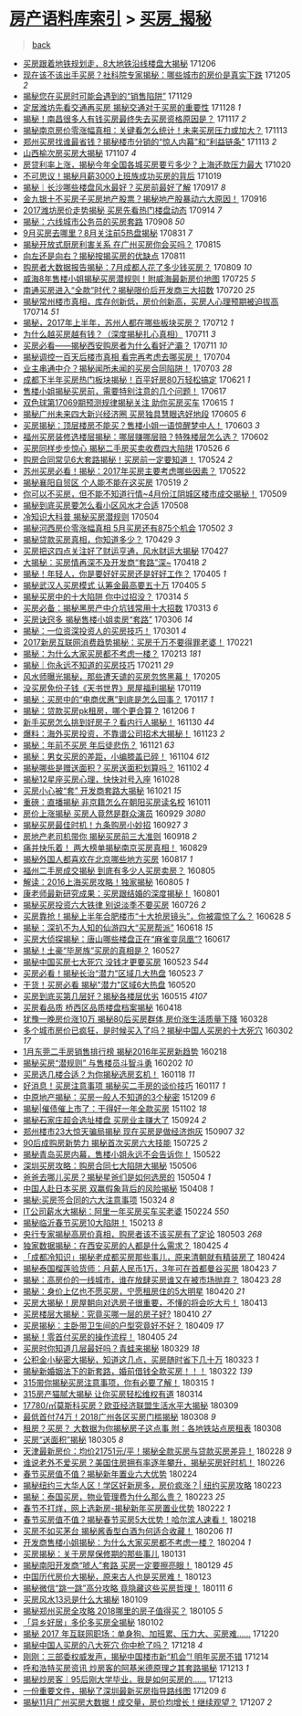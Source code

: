 [房产语料库索引](../../README.md)  > [买房_揭秘](买房_揭秘.md)
====
> [back](../README.md)

- [买房跟着地铁规划走，8大地铁沿线楼盘大揭秘](http://jkwz.applinzi.com/ittc/7043907324446508049.html#%E4%B9%B0%E6%88%BF%E8%B7%9F%E7%9D%80%E5%9C%B0%E9%93%81%E8%A7%84%E5%88%92%E8%B5%B0%EF%BC%8C8%E5%A4%A7%E5%9C%B0%E9%93%81%E6%B2%BF%E7%BA%BF%E6%A5%BC%E7%9B%98%E5%A4%A7%E6%8F%AD%E7%A7%98) 171206  
- [现在该不该出手买房？社科院专家揭秘：哪些城市的房价是真实下跌](http://jkwz.applinzi.com/ittc/7043718603969397776.html#%E7%8E%B0%E5%9C%A8%E8%AF%A5%E4%B8%8D%E8%AF%A5%E5%87%BA%E6%89%8B%E4%B9%B0%E6%88%BF%EF%BC%9F%E7%A4%BE%E7%A7%91%E9%99%A2%E4%B8%93%E5%AE%B6%E6%8F%AD%E7%A7%98%EF%BC%9A%E5%93%AA%E4%BA%9B%E5%9F%8E%E5%B8%82%E7%9A%84%E6%88%BF%E4%BB%B7%E6%98%AF%E7%9C%9F%E5%AE%9E%E4%B8%8B%E8%B7%8C) 171205 *2* 
- [揭秘您在买房时可能会遇到的“销售陷阱”](http://jkwz.applinzi.com/ittc/7041373949328360464.html#%E6%8F%AD%E7%A7%98%E6%82%A8%E5%9C%A8%E4%B9%B0%E6%88%BF%E6%97%B6%E5%8F%AF%E8%83%BD%E4%BC%9A%E9%81%87%E5%88%B0%E7%9A%84%E2%80%9C%E9%94%80%E5%94%AE%E9%99%B7%E9%98%B1%E2%80%9D) 171129  
- [定居潍坊先看交通再买房 揭秘交通对于买房的重要性](http://jkwz.applinzi.com/ittc/7040892304800351249.html#%E5%AE%9A%E5%B1%85%E6%BD%8D%E5%9D%8A%E5%85%88%E7%9C%8B%E4%BA%A4%E9%80%9A%E5%86%8D%E4%B9%B0%E6%88%BF+%E6%8F%AD%E7%A7%98%E4%BA%A4%E9%80%9A%E5%AF%B9%E4%BA%8E%E4%B9%B0%E6%88%BF%E7%9A%84%E9%87%8D%E8%A6%81%E6%80%A7) 171128 *1* 
- [揭秘！南昌很多人有钱买房最终失去买房资格原因是？](http://jkwz.applinzi.com/ittc/7036818569826927632.html#%E6%8F%AD%E7%A7%98%EF%BC%81%E5%8D%97%E6%98%8C%E5%BE%88%E5%A4%9A%E4%BA%BA%E6%9C%89%E9%92%B1%E4%B9%B0%E6%88%BF%E6%9C%80%E7%BB%88%E5%A4%B1%E5%8E%BB%E4%B9%B0%E6%88%BF%E8%B5%84%E6%A0%BC%E5%8E%9F%E5%9B%A0%E6%98%AF%EF%BC%9F) 171117 *2* 
- [揭秘南京房价零涨幅真相：关键看怎么统计！未来买房压力或加大？](http://jkwz.applinzi.com/ittc/7035464644892820497.html#%E6%8F%AD%E7%A7%98%E5%8D%97%E4%BA%AC%E6%88%BF%E4%BB%B7%E9%9B%B6%E6%B6%A8%E5%B9%85%E7%9C%9F%E7%9B%B8%EF%BC%9A%E5%85%B3%E9%94%AE%E7%9C%8B%E6%80%8E%E4%B9%88%E7%BB%9F%E8%AE%A1%EF%BC%81%E6%9C%AA%E6%9D%A5%E4%B9%B0%E6%88%BF%E5%8E%8B%E5%8A%9B%E6%88%96%E5%8A%A0%E5%A4%A7%EF%BC%9F) 171113  
- [郑州买房找谁最省钱？揭秘楼市分销的“惊人内幕”和“利益链条”](http://jkwz.applinzi.com/ittc/7035379423900075024.html#%E9%83%91%E5%B7%9E%E4%B9%B0%E6%88%BF%E6%89%BE%E8%B0%81%E6%9C%80%E7%9C%81%E9%92%B1%EF%BC%9F%E6%8F%AD%E7%A7%98%E6%A5%BC%E5%B8%82%E5%88%86%E9%94%80%E7%9A%84%E2%80%9C%E6%83%8A%E4%BA%BA%E5%86%85%E5%B9%95%E2%80%9D%E5%92%8C%E2%80%9C%E5%88%A9%E7%9B%8A%E9%93%BE%E6%9D%A1%E2%80%9D) 171113 *2* 
- [山西榆次房买房大揭秘](http://jkwz.applinzi.com/ittc/7033257828997923857.html#%E5%B1%B1%E8%A5%BF%E6%A6%86%E6%AC%A1%E6%88%BF%E4%B9%B0%E6%88%BF%E5%A4%A7%E6%8F%AD%E7%A7%98) 171107 *4* 
- [房贷利率上涨，揭秘今年全国各城买房要亏多少？上海还款压力最大](http://jkwz.applinzi.com/ittc/7026486465058571280.html#%E6%88%BF%E8%B4%B7%E5%88%A9%E7%8E%87%E4%B8%8A%E6%B6%A8%EF%BC%8C%E6%8F%AD%E7%A7%98%E4%BB%8A%E5%B9%B4%E5%85%A8%E5%9B%BD%E5%90%84%E5%9F%8E%E4%B9%B0%E6%88%BF%E8%A6%81%E4%BA%8F%E5%A4%9A%E5%B0%91%EF%BC%9F%E4%B8%8A%E6%B5%B7%E8%BF%98%E6%AC%BE%E5%8E%8B%E5%8A%9B%E6%9C%80%E5%A4%A7) 171020  
- [不可思议！揭秘月薪3000上班族成功买房的背后](http://jkwz.applinzi.com/ittc/7025834464104678416.html#%E4%B8%8D%E5%8F%AF%E6%80%9D%E8%AE%AE%EF%BC%81%E6%8F%AD%E7%A7%98%E6%9C%88%E8%96%AA3000%E4%B8%8A%E7%8F%AD%E6%97%8F%E6%88%90%E5%8A%9F%E4%B9%B0%E6%88%BF%E7%9A%84%E8%83%8C%E5%90%8E) 171019  
- [揭秘｜长沙哪些楼盘风水最好？买房前最好了解](http://jkwz.applinzi.com/ittc/7014243792927065104.html#%E6%8F%AD%E7%A7%98%EF%BD%9C%E9%95%BF%E6%B2%99%E5%93%AA%E4%BA%9B%E6%A5%BC%E7%9B%98%E9%A3%8E%E6%B0%B4%E6%9C%80%E5%A5%BD%EF%BC%9F%E4%B9%B0%E6%88%BF%E5%89%8D%E6%9C%80%E5%A5%BD%E4%BA%86%E8%A7%A3) 170917 *8* 
- [金九银十不买房子买房地产股票？揭秘地产股暴动六大原因！](http://jkwz.applinzi.com/ittc/7014025023625626641.html#%E9%87%91%E4%B9%9D%E9%93%B6%E5%8D%81%E4%B8%8D%E4%B9%B0%E6%88%BF%E5%AD%90%E4%B9%B0%E6%88%BF%E5%9C%B0%E4%BA%A7%E8%82%A1%E7%A5%A8%EF%BC%9F%E6%8F%AD%E7%A7%98%E5%9C%B0%E4%BA%A7%E8%82%A1%E6%9A%B4%E5%8A%A8%E5%85%AD%E5%A4%A7%E5%8E%9F%E5%9B%A0%EF%BC%81) 170916  
- [2017潍坊房价走势揭秘 买房先看热门楼盘动态](http://jkwz.applinzi.com/ittc/7012991068663186449.html#2017%E6%BD%8D%E5%9D%8A%E6%88%BF%E4%BB%B7%E8%B5%B0%E5%8A%BF%E6%8F%AD%E7%A7%98+%E4%B9%B0%E6%88%BF%E5%85%88%E7%9C%8B%E7%83%AD%E9%97%A8%E6%A5%BC%E7%9B%98%E5%8A%A8%E6%80%81) 170914 *7* 
- [揭秘：六线城市公务员的买房套路](http://jkwz.applinzi.com/ittc/7010990157338248208.html#%E6%8F%AD%E7%A7%98%EF%BC%9A%E5%85%AD%E7%BA%BF%E5%9F%8E%E5%B8%82%E5%85%AC%E5%8A%A1%E5%91%98%E7%9A%84%E4%B9%B0%E6%88%BF%E5%A5%97%E8%B7%AF) 170908 *50* 
- [9月买房去哪里？8月关注前5热盘揭秘](http://jkwz.applinzi.com/ittc/7007985373358326801.html#9%E6%9C%88%E4%B9%B0%E6%88%BF%E5%8E%BB%E5%93%AA%E9%87%8C%EF%BC%9F8%E6%9C%88%E5%85%B3%E6%B3%A8%E5%89%8D5%E7%83%AD%E7%9B%98%E6%8F%AD%E7%A7%98) 170831 *7* 
- [揭秘开放式厨房利害关系 在广州买房你会买吗？](http://jkwz.applinzi.com/ittc/7001963042638922768.html#%E6%8F%AD%E7%A7%98%E5%BC%80%E6%94%BE%E5%BC%8F%E5%8E%A8%E6%88%BF%E5%88%A9%E5%AE%B3%E5%85%B3%E7%B3%BB+%E5%9C%A8%E5%B9%BF%E5%B7%9E%E4%B9%B0%E6%88%BF%E4%BD%A0%E4%BC%9A%E4%B9%B0%E5%90%97%EF%BC%9F) 170815  
- [向左还是向右？揭秘按揭买房的优缺点](http://jkwz.applinzi.com/ittc/7000577479327351825.html#%E5%90%91%E5%B7%A6%E8%BF%98%E6%98%AF%E5%90%91%E5%8F%B3%EF%BC%9F%E6%8F%AD%E7%A7%98%E6%8C%89%E6%8F%AD%E4%B9%B0%E6%88%BF%E7%9A%84%E4%BC%98%E7%BC%BA%E7%82%B9) 170811  
- [购房者大数据报告揭秘：7月成都人花了多少钱买房？](http://jkwz.applinzi.com/ittc/6999800085217821713.html#%E8%B4%AD%E6%88%BF%E8%80%85%E5%A4%A7%E6%95%B0%E6%8D%AE%E6%8A%A5%E5%91%8A%E6%8F%AD%E7%A7%98%EF%BC%9A7%E6%9C%88%E6%88%90%E9%83%BD%E4%BA%BA%E8%8A%B1%E4%BA%86%E5%A4%9A%E5%B0%91%E9%92%B1%E4%B9%B0%E6%88%BF%EF%BC%9F) 170809 *10* 
- [威海8年售楼小姐揭秘买房潜规则！附威海最新房价地图](http://jkwz.applinzi.com/ittc/6994161864098186256.html#%E5%A8%81%E6%B5%B78%E5%B9%B4%E5%94%AE%E6%A5%BC%E5%B0%8F%E5%A7%90%E6%8F%AD%E7%A7%98%E4%B9%B0%E6%88%BF%E6%BD%9C%E8%A7%84%E5%88%99%EF%BC%81%E9%99%84%E5%A8%81%E6%B5%B7%E6%9C%80%E6%96%B0%E6%88%BF%E4%BB%B7%E5%9C%B0%E5%9B%BE) 170725 *5* 
- [南通买房进入“全款”时代？揭秘限价后开发商三大招数](http://jkwz.applinzi.com/ittc/6992342452663747601.html#%E5%8D%97%E9%80%9A%E4%B9%B0%E6%88%BF%E8%BF%9B%E5%85%A5%E2%80%9C%E5%85%A8%E6%AC%BE%E2%80%9D%E6%97%B6%E4%BB%A3%EF%BC%9F%E6%8F%AD%E7%A7%98%E9%99%90%E4%BB%B7%E5%90%8E%E5%BC%80%E5%8F%91%E5%95%86%E4%B8%89%E5%A4%A7%E6%8B%9B%E6%95%B0) 170720 *25* 
- [揭秘常州楼市真相，库存创新低，房价创新高，买房人心理预期被迫拔高](http://jkwz.applinzi.com/ittc/6990084733265249296.html#%E6%8F%AD%E7%A7%98%E5%B8%B8%E5%B7%9E%E6%A5%BC%E5%B8%82%E7%9C%9F%E7%9B%B8%EF%BC%8C%E5%BA%93%E5%AD%98%E5%88%9B%E6%96%B0%E4%BD%8E%EF%BC%8C%E6%88%BF%E4%BB%B7%E5%88%9B%E6%96%B0%E9%AB%98%EF%BC%8C%E4%B9%B0%E6%88%BF%E4%BA%BA%E5%BF%83%E7%90%86%E9%A2%84%E6%9C%9F%E8%A2%AB%E8%BF%AB%E6%8B%94%E9%AB%98) 170714 *51* 
- [揭秘，2017年上半年，苏州人都在哪些板块买房？](http://jkwz.applinzi.com/ittc/6989486379107877905.html#%E6%8F%AD%E7%A7%98%EF%BC%8C2017%E5%B9%B4%E4%B8%8A%E5%8D%8A%E5%B9%B4%EF%BC%8C%E8%8B%8F%E5%B7%9E%E4%BA%BA%E9%83%BD%E5%9C%A8%E5%93%AA%E4%BA%9B%E6%9D%BF%E5%9D%97%E4%B9%B0%E6%88%BF%EF%BC%9F) 170712 *1* 
- [为什么越买房越有钱？（深度揭秘扎心真相）](http://jkwz.applinzi.com/ittc/6989091322672448529.html#%E4%B8%BA%E4%BB%80%E4%B9%88%E8%B6%8A%E4%B9%B0%E6%88%BF%E8%B6%8A%E6%9C%89%E9%92%B1%EF%BC%9F%EF%BC%88%E6%B7%B1%E5%BA%A6%E6%8F%AD%E7%A7%98%E6%89%8E%E5%BF%83%E7%9C%9F%E7%9B%B8%EF%BC%89) 170711 *3* 
- [买房必看——揭秘西安购房者为什么看好浐灞？](http://jkwz.applinzi.com/ittc/6988910609306223632.html#%E4%B9%B0%E6%88%BF%E5%BF%85%E7%9C%8B%E2%80%94%E2%80%94%E6%8F%AD%E7%A7%98%E8%A5%BF%E5%AE%89%E8%B4%AD%E6%88%BF%E8%80%85%E4%B8%BA%E4%BB%80%E4%B9%88%E7%9C%8B%E5%A5%BD%E6%B5%90%E7%81%9E%EF%BC%9F) 170711 *10* 
- [揭秘调控一百天后楼市真相 看完再考虑去哪买房！](http://jkwz.applinzi.com/ittc/6986452995112698884.html#%E6%8F%AD%E7%A7%98%E8%B0%83%E6%8E%A7%E4%B8%80%E7%99%BE%E5%A4%A9%E5%90%8E%E6%A5%BC%E5%B8%82%E7%9C%9F%E7%9B%B8+%E7%9C%8B%E5%AE%8C%E5%86%8D%E8%80%83%E8%99%91%E5%8E%BB%E5%93%AA%E4%B9%B0%E6%88%BF%EF%BC%81) 170704  
- [业主串通中介？揭秘闻所未闻的买房合同陷阱！](http://jkwz.applinzi.com/ittc/6986024373591737348.html#%E4%B8%9A%E4%B8%BB%E4%B8%B2%E9%80%9A%E4%B8%AD%E4%BB%8B%EF%BC%9F%E6%8F%AD%E7%A7%98%E9%97%BB%E6%89%80%E6%9C%AA%E9%97%BB%E7%9A%84%E4%B9%B0%E6%88%BF%E5%90%88%E5%90%8C%E9%99%B7%E9%98%B1%EF%BC%81) 170703 *28* 
- [成都下半年买房热门板块揭秘！百平好房80万轻松搞定](http://jkwz.applinzi.com/ittc/6981641630334321669.html#%E6%88%90%E9%83%BD%E4%B8%8B%E5%8D%8A%E5%B9%B4%E4%B9%B0%E6%88%BF%E7%83%AD%E9%97%A8%E6%9D%BF%E5%9D%97%E6%8F%AD%E7%A7%98%EF%BC%81%E7%99%BE%E5%B9%B3%E5%A5%BD%E6%88%BF80%E4%B8%87%E8%BD%BB%E6%9D%BE%E6%90%9E%E5%AE%9A) 170621 *1* 
- [售楼小姐揭秘买房前，需要特别注意的几个问题！](http://jkwz.applinzi.com/ittc/6980178514228544517.html#%E5%94%AE%E6%A5%BC%E5%B0%8F%E5%A7%90%E6%8F%AD%E7%A7%98%E4%B9%B0%E6%88%BF%E5%89%8D%EF%BC%8C%E9%9C%80%E8%A6%81%E7%89%B9%E5%88%AB%E6%B3%A8%E6%84%8F%E7%9A%84%E5%87%A0%E4%B8%AA%E9%97%AE%E9%A2%98%EF%BC%81) 170617  
- [双色球第17069期预测规律揭秘关注 助你买房买车](http://jkwz.applinzi.com/ittc/6979440988538799108.html#%E5%8F%8C%E8%89%B2%E7%90%83%E7%AC%AC17069%E6%9C%9F%E9%A2%84%E6%B5%8B%E8%A7%84%E5%BE%8B%E6%8F%AD%E7%A7%98%E5%85%B3%E6%B3%A8+%E5%8A%A9%E4%BD%A0%E4%B9%B0%E6%88%BF%E4%B9%B0%E8%BD%A6) 170615 *1* 
- [揭秘广州未来四大新兴经济圈 买房独具慧眼选好地段](http://jkwz.applinzi.com/ittc/6975720221904995332.html#%E6%8F%AD%E7%A7%98%E5%B9%BF%E5%B7%9E%E6%9C%AA%E6%9D%A5%E5%9B%9B%E5%A4%A7%E6%96%B0%E5%85%B4%E7%BB%8F%E6%B5%8E%E5%9C%88+%E4%B9%B0%E6%88%BF%E7%8B%AC%E5%85%B7%E6%85%A7%E7%9C%BC%E9%80%89%E5%A5%BD%E5%9C%B0%E6%AE%B5) 170605 *6* 
- [买房揭秘：顶层楼房不能买？售楼小姐一语惊醒梦中人！](http://jkwz.applinzi.com/ittc/6975002688851805189.html#%E4%B9%B0%E6%88%BF%E6%8F%AD%E7%A7%98%EF%BC%9A%E9%A1%B6%E5%B1%82%E6%A5%BC%E6%88%BF%E4%B8%8D%E8%83%BD%E4%B9%B0%EF%BC%9F%E5%94%AE%E6%A5%BC%E5%B0%8F%E5%A7%90%E4%B8%80%E8%AF%AD%E6%83%8A%E9%86%92%E6%A2%A6%E4%B8%AD%E4%BA%BA%EF%BC%81) 170603 *3* 
- [福州买房装修选楼层揭秘：哪层赚哪层赔？特殊楼层怎么选？](http://jkwz.applinzi.com/ittc/6974598165624783876.html#%E7%A6%8F%E5%B7%9E%E4%B9%B0%E6%88%BF%E8%A3%85%E4%BF%AE%E9%80%89%E6%A5%BC%E5%B1%82%E6%8F%AD%E7%A7%98%EF%BC%9A%E5%93%AA%E5%B1%82%E8%B5%9A%E5%93%AA%E5%B1%82%E8%B5%94%EF%BC%9F%E7%89%B9%E6%AE%8A%E6%A5%BC%E5%B1%82%E6%80%8E%E4%B9%88%E9%80%89%EF%BC%9F) 170602  
- [买房同样步步惊心 揭秘二手房买卖收费四大陷阱](http://jkwz.applinzi.com/ittc/6971895277861471237.html#%E4%B9%B0%E6%88%BF%E5%90%8C%E6%A0%B7%E6%AD%A5%E6%AD%A5%E6%83%8A%E5%BF%83+%E6%8F%AD%E7%A7%98%E4%BA%8C%E6%89%8B%E6%88%BF%E4%B9%B0%E5%8D%96%E6%94%B6%E8%B4%B9%E5%9B%9B%E5%A4%A7%E9%99%B7%E9%98%B1) 170526 *6* 
- [购房合同常见6大套路揭秘！买房前一定要知道！](http://jkwz.applinzi.com/ittc/6971192608956089349.html#%E8%B4%AD%E6%88%BF%E5%90%88%E5%90%8C%E5%B8%B8%E8%A7%816%E5%A4%A7%E5%A5%97%E8%B7%AF%E6%8F%AD%E7%A7%98%EF%BC%81%E4%B9%B0%E6%88%BF%E5%89%8D%E4%B8%80%E5%AE%9A%E8%A6%81%E7%9F%A5%E9%81%93%EF%BC%81) 170524 *2* 
- [苏州买房必看！揭秘：2017年买房主要考虑哪些因素？](http://jkwz.applinzi.com/ittc/6970442511389557765.html#%E8%8B%8F%E5%B7%9E%E4%B9%B0%E6%88%BF%E5%BF%85%E7%9C%8B%EF%BC%81%E6%8F%AD%E7%A7%98%EF%BC%9A2017%E5%B9%B4%E4%B9%B0%E6%88%BF%E4%B8%BB%E8%A6%81%E8%80%83%E8%99%91%E5%93%AA%E4%BA%9B%E5%9B%A0%E7%B4%A0%EF%BC%9F) 170522  
- [揭秘襄阳自贸区 个人能不能在这买房](http://jkwz.applinzi.com/ittc/6969308075302323204.html#%E6%8F%AD%E7%A7%98%E8%A5%84%E9%98%B3%E8%87%AA%E8%B4%B8%E5%8C%BA+%E4%B8%AA%E4%BA%BA%E8%83%BD%E4%B8%8D%E8%83%BD%E5%9C%A8%E8%BF%99%E4%B9%B0%E6%88%BF) 170519 *2* 
- [你可以不买房，但不能不知道行情~4月份江阴城区楼市成交揭秘！](http://jkwz.applinzi.com/ittc/6965572908792415236.html#%E4%BD%A0%E5%8F%AF%E4%BB%A5%E4%B8%8D%E4%B9%B0%E6%88%BF%EF%BC%8C%E4%BD%86%E4%B8%8D%E8%83%BD%E4%B8%8D%E7%9F%A5%E9%81%93%E8%A1%8C%E6%83%85%7E4%E6%9C%88%E4%BB%BD%E6%B1%9F%E9%98%B4%E5%9F%8E%E5%8C%BA%E6%A5%BC%E5%B8%82%E6%88%90%E4%BA%A4%E6%8F%AD%E7%A7%98%EF%BC%81) 170509  
- [揭秘到底买房要怎么看小区风水才合适](http://jkwz.applinzi.com/ittc/6965279549456647172.html#%E6%8F%AD%E7%A7%98%E5%88%B0%E5%BA%95%E4%B9%B0%E6%88%BF%E8%A6%81%E6%80%8E%E4%B9%88%E7%9C%8B%E5%B0%8F%E5%8C%BA%E9%A3%8E%E6%B0%B4%E6%89%8D%E5%90%88%E9%80%82) 170508  
- [冷知识大科普 揭秘买房潜规则](http://jkwz.applinzi.com/ittc/6963873701031314437.html#%E5%86%B7%E7%9F%A5%E8%AF%86%E5%A4%A7%E7%A7%91%E6%99%AE+%E6%8F%AD%E7%A7%98%E4%B9%B0%E6%88%BF%E6%BD%9C%E8%A7%84%E5%88%99) 170504  
- [揭秘河西房价零涨幅真相 5月买房还有875个机会](http://jkwz.applinzi.com/ittc/6963006387574539269.html#%E6%8F%AD%E7%A7%98%E6%B2%B3%E8%A5%BF%E6%88%BF%E4%BB%B7%E9%9B%B6%E6%B6%A8%E5%B9%85%E7%9C%9F%E7%9B%B8+5%E6%9C%88%E4%B9%B0%E6%88%BF%E8%BF%98%E6%9C%89875%E4%B8%AA%E6%9C%BA%E4%BC%9A) 170502 *3* 
- [揭秘贷款买房真相，你知道多少？](http://jkwz.applinzi.com/ittc/6961979024313156613.html#%E6%8F%AD%E7%A7%98%E8%B4%B7%E6%AC%BE%E4%B9%B0%E6%88%BF%E7%9C%9F%E7%9B%B8%EF%BC%8C%E4%BD%A0%E7%9F%A5%E9%81%93%E5%A4%9A%E5%B0%91%EF%BC%9F) 170429 *3* 
- [买房把这四点关注好了财运亨通，风水财运大揭秘](http://jkwz.applinzi.com/ittc/6960875435599594501.html#%E4%B9%B0%E6%88%BF%E6%8A%8A%E8%BF%99%E5%9B%9B%E7%82%B9%E5%85%B3%E6%B3%A8%E5%A5%BD%E4%BA%86%E8%B4%A2%E8%BF%90%E4%BA%A8%E9%80%9A%EF%BC%8C%E9%A3%8E%E6%B0%B4%E8%B4%A2%E8%BF%90%E5%A4%A7%E6%8F%AD%E7%A7%98) 170427  
- [大揭秘：买房情再深不及开发商“套路”深~](http://jkwz.applinzi.com/ittc/6957887978721510404.html#%E5%A4%A7%E6%8F%AD%E7%A7%98%EF%BC%9A%E4%B9%B0%E6%88%BF%E6%83%85%E5%86%8D%E6%B7%B1%E4%B8%8D%E5%8F%8A%E5%BC%80%E5%8F%91%E5%95%86%E2%80%9C%E5%A5%97%E8%B7%AF%E2%80%9D%E6%B7%B1%7E) 170418 *2* 
- [揭秘！年轻人，你是要好好买房还是好好工作？](http://jkwz.applinzi.com/ittc/6953090471835468805.html#%E6%8F%AD%E7%A7%98%EF%BC%81%E5%B9%B4%E8%BD%BB%E4%BA%BA%EF%BC%8C%E4%BD%A0%E6%98%AF%E8%A6%81%E5%A5%BD%E5%A5%BD%E4%B9%B0%E6%88%BF%E8%BF%98%E6%98%AF%E5%A5%BD%E5%A5%BD%E5%B7%A5%E4%BD%9C%EF%BC%9F) 170405 *1* 
- [揭秘武汉人买房模式 认筹金最高要五十万](http://jkwz.applinzi.com/ittc/6952969747338626052.html#%E6%8F%AD%E7%A7%98%E6%AD%A6%E6%B1%89%E4%BA%BA%E4%B9%B0%E6%88%BF%E6%A8%A1%E5%BC%8F+%E8%AE%A4%E7%AD%B9%E9%87%91%E6%9C%80%E9%AB%98%E8%A6%81%E4%BA%94%E5%8D%81%E4%B8%87) 170405 *5* 
- [揭秘买房中的十大陷阱 你中过招没？](http://jkwz.applinzi.com/ittc/6944967868277064709.html#%E6%8F%AD%E7%A7%98%E4%B9%B0%E6%88%BF%E4%B8%AD%E7%9A%84%E5%8D%81%E5%A4%A7%E9%99%B7%E9%98%B1+%E4%BD%A0%E4%B8%AD%E8%BF%87%E6%8B%9B%E6%B2%A1%EF%BC%9F) 170314 *5* 
- [买房必备：揭秘黑房产中介坑钱常用十大招数](http://jkwz.applinzi.com/ittc/6944424774615958533.html#%E4%B9%B0%E6%88%BF%E5%BF%85%E5%A4%87%EF%BC%9A%E6%8F%AD%E7%A7%98%E9%BB%91%E6%88%BF%E4%BA%A7%E4%B8%AD%E4%BB%8B%E5%9D%91%E9%92%B1%E5%B8%B8%E7%94%A8%E5%8D%81%E5%A4%A7%E6%8B%9B%E6%95%B0) 170313 *6* 
- [买房诀窍多 揭秘售楼小姐卖房“套路”](http://jkwz.applinzi.com/ittc/6941935879462585348.html#%E4%B9%B0%E6%88%BF%E8%AF%80%E7%AA%8D%E5%A4%9A+%E6%8F%AD%E7%A7%98%E5%94%AE%E6%A5%BC%E5%B0%8F%E5%A7%90%E5%8D%96%E6%88%BF%E2%80%9C%E5%A5%97%E8%B7%AF%E2%80%9D) 170306 *14* 
- [揭秘：一位资深投资人的买房技巧！](http://jkwz.applinzi.com/ittc/6939990413682410500.html#%E6%8F%AD%E7%A7%98%EF%BC%9A%E4%B8%80%E4%BD%8D%E8%B5%84%E6%B7%B1%E6%8A%95%E8%B5%84%E4%BA%BA%E7%9A%84%E4%B9%B0%E6%88%BF%E6%8A%80%E5%B7%A7%EF%BC%81) 170301 *4* 
- [2017新房互联网消费趋势揭秘：买房千万不要得罪老婆！](http://jkwz.applinzi.com/ittc/6937051852167447557.html#2017%E6%96%B0%E6%88%BF%E4%BA%92%E8%81%94%E7%BD%91%E6%B6%88%E8%B4%B9%E8%B6%8B%E5%8A%BF%E6%8F%AD%E7%A7%98%EF%BC%9A%E4%B9%B0%E6%88%BF%E5%8D%83%E4%B8%87%E4%B8%8D%E8%A6%81%E5%BE%97%E7%BD%AA%E8%80%81%E5%A9%86%EF%BC%81) 170221  
- [揭秘：为什么大家买房都不考虑一楼？](http://jkwz.applinzi.com/ittc/6934149588939441156.html#%E6%8F%AD%E7%A7%98%EF%BC%9A%E4%B8%BA%E4%BB%80%E4%B9%88%E5%A4%A7%E5%AE%B6%E4%B9%B0%E6%88%BF%E9%83%BD%E4%B8%8D%E8%80%83%E8%99%91%E4%B8%80%E6%A5%BC%EF%BC%9F) 170213 *181* 
- [揭秘｜你永远不知道的买房技巧](http://jkwz.applinzi.com/ittc/6933306885091623941.html#%E6%8F%AD%E7%A7%98%EF%BD%9C%E4%BD%A0%E6%B0%B8%E8%BF%9C%E4%B8%8D%E7%9F%A5%E9%81%93%E7%9A%84%E4%B9%B0%E6%88%BF%E6%8A%80%E5%B7%A7) 170211 *29* 
- [风水师曝光揭秘，那些遭天谴的买房忽悠黑幕！](http://jkwz.applinzi.com/ittc/6931107002628703236.html#%E9%A3%8E%E6%B0%B4%E5%B8%88%E6%9B%9D%E5%85%89%E6%8F%AD%E7%A7%98%EF%BC%8C%E9%82%A3%E4%BA%9B%E9%81%AD%E5%A4%A9%E8%B0%B4%E7%9A%84%E4%B9%B0%E6%88%BF%E5%BF%BD%E6%82%A0%E9%BB%91%E5%B9%95%EF%BC%81) 170205  
- [没买房免份子钱《天书世界》房屋福利揭秘](http://jkwz.applinzi.com/ittc/6924823523058254852.html#%E6%B2%A1%E4%B9%B0%E6%88%BF%E5%85%8D%E4%BB%BD%E5%AD%90%E9%92%B1%E3%80%8A%E5%A4%A9%E4%B9%A6%E4%B8%96%E7%95%8C%E3%80%8B%E6%88%BF%E5%B1%8B%E7%A6%8F%E5%88%A9%E6%8F%AD%E7%A7%98) 170119  
- [揭秘：买房中的“电商优惠”到底是怎么回事？](http://jkwz.applinzi.com/ittc/6924243664036692997.html#%E6%8F%AD%E7%A7%98%EF%BC%9A%E4%B9%B0%E6%88%BF%E4%B8%AD%E7%9A%84%E2%80%9C%E7%94%B5%E5%95%86%E4%BC%98%E6%83%A0%E2%80%9D%E5%88%B0%E5%BA%95%E6%98%AF%E6%80%8E%E4%B9%88%E5%9B%9E%E4%BA%8B%EF%BC%9F) 170117 *1* 
- [揭秘：贷款买房pk租房，哪个更合算？](http://jkwz.applinzi.com/ittc/6908521299889882117.html#%E6%8F%AD%E7%A7%98%EF%BC%9A%E8%B4%B7%E6%AC%BE%E4%B9%B0%E6%88%BFpk%E7%A7%9F%E6%88%BF%EF%BC%8C%E5%93%AA%E4%B8%AA%E6%9B%B4%E5%90%88%E7%AE%97%EF%BC%9F) 161206 *1* 
- [新手买房怎么挑到好房子？看内行人揭秘！](http://jkwz.applinzi.com/ittc/6906362255364326405.html#%E6%96%B0%E6%89%8B%E4%B9%B0%E6%88%BF%E6%80%8E%E4%B9%88%E6%8C%91%E5%88%B0%E5%A5%BD%E6%88%BF%E5%AD%90%EF%BC%9F%E7%9C%8B%E5%86%85%E8%A1%8C%E4%BA%BA%E6%8F%AD%E7%A7%98%EF%BC%81) 161130 *44* 
- [爆料：海外买房投资，不靠谱公司招术大揭秘！](http://jkwz.applinzi.com/ittc/6903636416449217540.html#%E7%88%86%E6%96%99%EF%BC%9A%E6%B5%B7%E5%A4%96%E4%B9%B0%E6%88%BF%E6%8A%95%E8%B5%84%EF%BC%8C%E4%B8%8D%E9%9D%A0%E8%B0%B1%E5%85%AC%E5%8F%B8%E6%8B%9B%E6%9C%AF%E5%A4%A7%E6%8F%AD%E7%A7%98%EF%BC%81) 161123 *2* 
- [揭秘：年前不买房 年后徒悲伤？](http://jkwz.applinzi.com/ittc/6902968872239367173.html#%E6%8F%AD%E7%A7%98%EF%BC%9A%E5%B9%B4%E5%89%8D%E4%B8%8D%E4%B9%B0%E6%88%BF+%E5%B9%B4%E5%90%8E%E5%BE%92%E6%82%B2%E4%BC%A4%EF%BC%9F) 161121 *63* 
- [揭秘：男女买房的差距，小编膝盖已碎！](http://jkwz.applinzi.com/ittc/6896690361786696709.html#%E6%8F%AD%E7%A7%98%EF%BC%9A%E7%94%B7%E5%A5%B3%E4%B9%B0%E6%88%BF%E7%9A%84%E5%B7%AE%E8%B7%9D%EF%BC%8C%E5%B0%8F%E7%BC%96%E8%86%9D%E7%9B%96%E5%B7%B2%E7%A2%8E%EF%BC%81) 161104 *612* 
- [揭秘哪些是赠送面积？买房送面积划算吗？](http://jkwz.applinzi.com/ittc/6895536532097598468.html#%E6%8F%AD%E7%A7%98%E5%93%AA%E4%BA%9B%E6%98%AF%E8%B5%A0%E9%80%81%E9%9D%A2%E7%A7%AF%EF%BC%9F%E4%B9%B0%E6%88%BF%E9%80%81%E9%9D%A2%E7%A7%AF%E5%88%92%E7%AE%97%E5%90%97%EF%BC%9F) 161102 *4* 
- [揭秘12星座买房心理，快快对号入座](http://jkwz.applinzi.com/ittc/6894094771286443013.html#%E6%8F%AD%E7%A7%9812%E6%98%9F%E5%BA%A7%E4%B9%B0%E6%88%BF%E5%BF%83%E7%90%86%EF%BC%8C%E5%BF%AB%E5%BF%AB%E5%AF%B9%E5%8F%B7%E5%85%A5%E5%BA%A7) 161028  
- [买房小心被“套” 开发商套路大揭秘](http://jkwz.applinzi.com/ittc/6891386753012745221.html#%E4%B9%B0%E6%88%BF%E5%B0%8F%E5%BF%83%E8%A2%AB%E2%80%9C%E5%A5%97%E2%80%9D+%E5%BC%80%E5%8F%91%E5%95%86%E5%A5%97%E8%B7%AF%E5%A4%A7%E6%8F%AD%E7%A7%98) 161021 *15* 
- [重磅：直播揭秘 非京籍怎么在朝阳买房读名校](http://jkwz.applinzi.com/ittc/6887790054608471045.html#%E9%87%8D%E7%A3%85%EF%BC%9A%E7%9B%B4%E6%92%AD%E6%8F%AD%E7%A7%98+%E9%9D%9E%E4%BA%AC%E7%B1%8D%E6%80%8E%E4%B9%88%E5%9C%A8%E6%9C%9D%E9%98%B3%E4%B9%B0%E6%88%BF%E8%AF%BB%E5%90%8D%E6%A0%A1) 161011  
- [房价上涨揭秘 买房人竟然是群众演员](http://jkwz.applinzi.com/ittc/6883330486188901380.html#%E6%88%BF%E4%BB%B7%E4%B8%8A%E6%B6%A8%E6%8F%AD%E7%A7%98+%E4%B9%B0%E6%88%BF%E4%BA%BA%E7%AB%9F%E7%84%B6%E6%98%AF%E7%BE%A4%E4%BC%97%E6%BC%94%E5%91%98) 160929 *3080* 
- [揭秘买房最佳时机！九条购房小妙招](http://jkwz.applinzi.com/ittc/6882566044949939204.html#%E6%8F%AD%E7%A7%98%E4%B9%B0%E6%88%BF%E6%9C%80%E4%BD%B3%E6%97%B6%E6%9C%BA%EF%BC%81%E4%B9%9D%E6%9D%A1%E8%B4%AD%E6%88%BF%E5%B0%8F%E5%A6%99%E6%8B%9B) 160927 *3* 
- [房地产老司机带你 揭秘买房前三大准则](http://jkwz.applinzi.com/ittc/6879238820054172676.html#%E6%88%BF%E5%9C%B0%E4%BA%A7%E8%80%81%E5%8F%B8%E6%9C%BA%E5%B8%A6%E4%BD%A0+%E6%8F%AD%E7%A7%98%E4%B9%B0%E6%88%BF%E5%89%8D%E4%B8%89%E5%A4%A7%E5%87%86%E5%88%99) 160918 *2* 
- [痛并快乐着！ 两大榜单揭秘南京买房真相！](http://jkwz.applinzi.com/ittc/6871723105294222340.html#%E7%97%9B%E5%B9%B6%E5%BF%AB%E4%B9%90%E7%9D%80%EF%BC%81+%E4%B8%A4%E5%A4%A7%E6%A6%9C%E5%8D%95%E6%8F%AD%E7%A7%98%E5%8D%97%E4%BA%AC%E4%B9%B0%E6%88%BF%E7%9C%9F%E7%9B%B8%EF%BC%81) 160829  
- [揭秘外国人都喜欢在北京哪些地方买房](http://jkwz.applinzi.com/ittc/6867257999713895429.html#%E6%8F%AD%E7%A7%98%E5%A4%96%E5%9B%BD%E4%BA%BA%E9%83%BD%E5%96%9C%E6%AC%A2%E5%9C%A8%E5%8C%97%E4%BA%AC%E5%93%AA%E4%BA%9B%E5%9C%B0%E6%96%B9%E4%B9%B0%E6%88%BF) 160817 *1* 
- [福州二手房成交揭秘 到底有多少人买房卖房？](http://jkwz.applinzi.com/ittc/6862929766423987205.html#%E7%A6%8F%E5%B7%9E%E4%BA%8C%E6%89%8B%E6%88%BF%E6%88%90%E4%BA%A4%E6%8F%AD%E7%A7%98+%E5%88%B0%E5%BA%95%E6%9C%89%E5%A4%9A%E5%B0%91%E4%BA%BA%E4%B9%B0%E6%88%BF%E5%8D%96%E6%88%BF%EF%BC%9F) 160805  
- [解读：2016上海买房攻略！独家揭秘](http://jkwz.applinzi.com/ittc/6862909719831905285.html#%E8%A7%A3%E8%AF%BB%EF%BC%9A2016%E4%B8%8A%E6%B5%B7%E4%B9%B0%E6%88%BF%E6%94%BB%E7%95%A5%EF%BC%81%E7%8B%AC%E5%AE%B6%E6%8F%AD%E7%A7%98) 160805 *1* 
- [康老师最新研究成果：买房跟结婚的深度揭秘！](http://jkwz.applinzi.com/ittc/6861158125146735621.html#%E5%BA%B7%E8%80%81%E5%B8%88%E6%9C%80%E6%96%B0%E7%A0%94%E7%A9%B6%E6%88%90%E6%9E%9C%EF%BC%9A%E4%B9%B0%E6%88%BF%E8%B7%9F%E7%BB%93%E5%A9%9A%E7%9A%84%E6%B7%B1%E5%BA%A6%E6%8F%AD%E7%A7%98%EF%BC%81) 160801  
- [揭秘买房投资六大铁律 别说淡季不要买房](http://jkwz.applinzi.com/ittc/6859206451205243909.html#%E6%8F%AD%E7%A7%98%E4%B9%B0%E6%88%BF%E6%8A%95%E8%B5%84%E5%85%AD%E5%A4%A7%E9%93%81%E5%BE%8B+%E5%88%AB%E8%AF%B4%E6%B7%A1%E5%AD%A3%E4%B8%8D%E8%A6%81%E4%B9%B0%E6%88%BF) 160726 *2* 
- [买房靠抢！揭秘上半年合肥楼市“十大抢房镜头”，你被震惊了么？](http://jkwz.applinzi.com/ittc/6848829756585542660.html#%E4%B9%B0%E6%88%BF%E9%9D%A0%E6%8A%A2%EF%BC%81%E6%8F%AD%E7%A7%98%E4%B8%8A%E5%8D%8A%E5%B9%B4%E5%90%88%E8%82%A5%E6%A5%BC%E5%B8%82%E2%80%9C%E5%8D%81%E5%A4%A7%E6%8A%A2%E6%88%BF%E9%95%9C%E5%A4%B4%E2%80%9D%EF%BC%8C%E4%BD%A0%E8%A2%AB%E9%9C%87%E6%83%8A%E4%BA%86%E4%B9%88%EF%BC%9F) 160628 *5* 
- [揭秘：深扒不为人知的仙游四大“买房帮派”](http://jkwz.applinzi.com/ittc/6845014580224590853.html#%E6%8F%AD%E7%A7%98%EF%BC%9A%E6%B7%B1%E6%89%92%E4%B8%8D%E4%B8%BA%E4%BA%BA%E7%9F%A5%E7%9A%84%E4%BB%99%E6%B8%B8%E5%9B%9B%E5%A4%A7%E2%80%9C%E4%B9%B0%E6%88%BF%E5%B8%AE%E6%B4%BE%E2%80%9D) 160618 *15* 
- [买房大侦探揭秘：唐山哪些楼盘正在“麻雀变凤凰”?](http://jkwz.applinzi.com/ittc/6844741490202641413.html#%E4%B9%B0%E6%88%BF%E5%A4%A7%E4%BE%A6%E6%8E%A2%E6%8F%AD%E7%A7%98%EF%BC%9A%E5%94%90%E5%B1%B1%E5%93%AA%E4%BA%9B%E6%A5%BC%E7%9B%98%E6%AD%A3%E5%9C%A8%E2%80%9C%E9%BA%BB%E9%9B%80%E5%8F%98%E5%87%A4%E5%87%B0%E2%80%9D%3F) 160617  
- [揭秘！土豪“毕房族”买房的真相是？](http://jkwz.applinzi.com/ittc/6836937887471633412.html#%E6%8F%AD%E7%A7%98%EF%BC%81%E5%9C%9F%E8%B1%AA%E2%80%9C%E6%AF%95%E6%88%BF%E6%97%8F%E2%80%9D%E4%B9%B0%E6%88%BF%E7%9A%84%E7%9C%9F%E7%9B%B8%E6%98%AF%EF%BC%9F) 160527  
- [揭秘中国买房七大死穴 没钱才更要买房](http://jkwz.applinzi.com/ittc/6835434756170580996.html#%E6%8F%AD%E7%A7%98%E4%B8%AD%E5%9B%BD%E4%B9%B0%E6%88%BF%E4%B8%83%E5%A4%A7%E6%AD%BB%E7%A9%B4+%E6%B2%A1%E9%92%B1%E6%89%8D%E6%9B%B4%E8%A6%81%E4%B9%B0%E6%88%BF) 160523 *544* 
- [买房必看！揭秘长治“潜力”区域几大热盘](http://jkwz.applinzi.com/ittc/6835412580512039940.html#%E4%B9%B0%E6%88%BF%E5%BF%85%E7%9C%8B%EF%BC%81%E6%8F%AD%E7%A7%98%E9%95%BF%E6%B2%BB%E2%80%9C%E6%BD%9C%E5%8A%9B%E2%80%9D%E5%8C%BA%E5%9F%9F%E5%87%A0%E5%A4%A7%E7%83%AD%E7%9B%98) 160523 *7* 
- [干货！买房必看 揭秘&quot;潜力&quot;区域6大热盘](http://jkwz.applinzi.com/ittc/6834245407240356869.html#%E5%B9%B2%E8%B4%A7%EF%BC%81%E4%B9%B0%E6%88%BF%E5%BF%85%E7%9C%8B+%E6%8F%AD%E7%A7%98%26quot%3B%E6%BD%9C%E5%8A%9B%26quot%3B%E5%8C%BA%E5%9F%9F6%E5%A4%A7%E7%83%AD%E7%9B%98) 160520  
- [买房到底买第几层好？揭秘各楼层优劣](http://jkwz.applinzi.com/ittc/6832545138039325701.html#%E4%B9%B0%E6%88%BF%E5%88%B0%E5%BA%95%E4%B9%B0%E7%AC%AC%E5%87%A0%E5%B1%82%E5%A5%BD%EF%BC%9F%E6%8F%AD%E7%A7%98%E5%90%84%E6%A5%BC%E5%B1%82%E4%BC%98%E5%8A%A3) 160515 *4107* 
- [买房看品质 桥西区品质楼盘档案揭秘](http://jkwz.applinzi.com/ittc/6822479604480476165.html#%E4%B9%B0%E6%88%BF%E7%9C%8B%E5%93%81%E8%B4%A8+%E6%A1%A5%E8%A5%BF%E5%8C%BA%E5%93%81%E8%B4%A8%E6%A5%BC%E7%9B%98%E6%A1%A3%E6%A1%88%E6%8F%AD%E7%A7%98) 160418  
- [犹豫一晚房价涨10万 揭秘80后买房群体 房价涨生活质量下降](http://jkwz.applinzi.com/ittc/6814203035307738116.html#%E7%8A%B9%E8%B1%AB%E4%B8%80%E6%99%9A%E6%88%BF%E4%BB%B7%E6%B6%A810%E4%B8%87+%E6%8F%AD%E7%A7%9880%E5%90%8E%E4%B9%B0%E6%88%BF%E7%BE%A4%E4%BD%93+%E6%88%BF%E4%BB%B7%E6%B6%A8%E7%94%9F%E6%B4%BB%E8%B4%A8%E9%87%8F%E4%B8%8B%E9%99%8D) 160328  
- [多个城市房价已疯狂，是时候买入了吗？揭秘中国人买房的十大死穴](http://jkwz.applinzi.com/ittc/6804942284931990533.html#%E5%A4%9A%E4%B8%AA%E5%9F%8E%E5%B8%82%E6%88%BF%E4%BB%B7%E5%B7%B2%E7%96%AF%E7%8B%82%EF%BC%8C%E6%98%AF%E6%97%B6%E5%80%99%E4%B9%B0%E5%85%A5%E4%BA%86%E5%90%97%EF%BC%9F%E6%8F%AD%E7%A7%98%E4%B8%AD%E5%9B%BD%E4%BA%BA%E4%B9%B0%E6%88%BF%E7%9A%84%E5%8D%81%E5%A4%A7%E6%AD%BB%E7%A9%B4) 160302 *17* 
- [1月东莞二手房销售排行榜 揭秘2016年买房新趋势](http://jkwz.applinzi.com/ittc/6800177413757600772.html#1%E6%9C%88%E4%B8%9C%E8%8E%9E%E4%BA%8C%E6%89%8B%E6%88%BF%E9%94%80%E5%94%AE%E6%8E%92%E8%A1%8C%E6%A6%9C+%E6%8F%AD%E7%A7%982016%E5%B9%B4%E4%B9%B0%E6%88%BF%E6%96%B0%E8%B6%8B%E5%8A%BF) 160218  
- [揭秘买房“潜规则” 与售楼员斗智斗勇](http://jkwz.applinzi.com/ittc/6794163375420474372.html#%E6%8F%AD%E7%A7%98%E4%B9%B0%E6%88%BF%E2%80%9C%E6%BD%9C%E8%A7%84%E5%88%99%E2%80%9D+%E4%B8%8E%E5%94%AE%E6%A5%BC%E5%91%98%E6%96%97%E6%99%BA%E6%96%97%E5%8B%87) 160202 *10* 
- [买房选几楼合适？为你揭秘选房玄机！](http://jkwz.applinzi.com/ittc/6788735775894144005.html#%E4%B9%B0%E6%88%BF%E9%80%89%E5%87%A0%E6%A5%BC%E5%90%88%E9%80%82%EF%BC%9F%E4%B8%BA%E4%BD%A0%E6%8F%AD%E7%A7%98%E9%80%89%E6%88%BF%E7%8E%84%E6%9C%BA%EF%BC%81) 160118 *11* 
- [好消息！买房注意事项 揭秘买二手房的谈价技巧](http://jkwz.applinzi.com/ittc/6787964736297763844.html#%E5%A5%BD%E6%B6%88%E6%81%AF%EF%BC%81%E4%B9%B0%E6%88%BF%E6%B3%A8%E6%84%8F%E4%BA%8B%E9%A1%B9+%E6%8F%AD%E7%A7%98%E4%B9%B0%E4%BA%8C%E6%89%8B%E6%88%BF%E7%9A%84%E8%B0%88%E4%BB%B7%E6%8A%80%E5%B7%A7) 160117 *1* 
- [中原地产揭秘：买房一般人不知道的3个秘密](http://jkwz.applinzi.com/ittc/6773804504562795524.html#%E4%B8%AD%E5%8E%9F%E5%9C%B0%E4%BA%A7%E6%8F%AD%E7%A7%98%EF%BC%9A%E4%B9%B0%E6%88%BF%E4%B8%80%E8%88%AC%E4%BA%BA%E4%B8%8D%E7%9F%A5%E9%81%93%E7%9A%843%E4%B8%AA%E7%A7%98%E5%AF%86) 151209 *6* 
- [揭秘|催债催上市了：干得好一年全款买房](http://jkwz.applinzi.com/ittc/6760137228523111429.html#%E6%8F%AD%E7%A7%98%7C%E5%82%AC%E5%80%BA%E5%82%AC%E4%B8%8A%E5%B8%82%E4%BA%86%EF%BC%9A%E5%B9%B2%E5%BE%97%E5%A5%BD%E4%B8%80%E5%B9%B4%E5%85%A8%E6%AC%BE%E4%B9%B0%E6%88%BF) 151102 *18* 
- [揭秘石家庄超会选址楼盘 买房业主赚大了](http://jkwz.applinzi.com/ittc/6745652120604148741.html#%E6%8F%AD%E7%A7%98%E7%9F%B3%E5%AE%B6%E5%BA%84%E8%B6%85%E4%BC%9A%E9%80%89%E5%9D%80%E6%A5%BC%E7%9B%98+%E4%B9%B0%E6%88%BF%E4%B8%9A%E4%B8%BB%E8%B5%9A%E5%A4%A7%E4%BA%86) 150924 *2* 
- [郑州楼市23大惊天骗局揭秘 现在买房是做经济炮灰](http://jkwz.applinzi.com/ittc/6739222189488948228.html#%E9%83%91%E5%B7%9E%E6%A5%BC%E5%B8%8223%E5%A4%A7%E6%83%8A%E5%A4%A9%E9%AA%97%E5%B1%80%E6%8F%AD%E7%A7%98+%E7%8E%B0%E5%9C%A8%E4%B9%B0%E6%88%BF%E6%98%AF%E5%81%9A%E7%BB%8F%E6%B5%8E%E7%82%AE%E7%81%B0) 150907 *32* 
- [90后成购房新势力 揭秘首次买房六大技能](http://jkwz.applinzi.com/ittc/547650615278676698.html#90%E5%90%8E%E6%88%90%E8%B4%AD%E6%88%BF%E6%96%B0%E5%8A%BF%E5%8A%9B+%E6%8F%AD%E7%A7%98%E9%A6%96%E6%AC%A1%E4%B9%B0%E6%88%BF%E5%85%AD%E5%A4%A7%E6%8A%80%E8%83%BD) 150725 *2* 
- [揭秘青岛买房内幕，售楼小姐永远不会告诉你！](http://jkwz.applinzi.com/ittc/547650611415390206.html#%E6%8F%AD%E7%A7%98%E9%9D%92%E5%B2%9B%E4%B9%B0%E6%88%BF%E5%86%85%E5%B9%95%EF%BC%8C%E5%94%AE%E6%A5%BC%E5%B0%8F%E5%A7%90%E6%B0%B8%E8%BF%9C%E4%B8%8D%E4%BC%9A%E5%91%8A%E8%AF%89%E4%BD%A0%EF%BC%81) 150522  
- [深圳买房攻略：购房合同七大陷阱大揭秘](http://jkwz.applinzi.com/ittc/547650611412402865.html#%E6%B7%B1%E5%9C%B3%E4%B9%B0%E6%88%BF%E6%94%BB%E7%95%A5%EF%BC%9A%E8%B4%AD%E6%88%BF%E5%90%88%E5%90%8C%E4%B8%83%E5%A4%A7%E9%99%B7%E9%98%B1%E5%A4%A7%E6%8F%AD%E7%A7%98) 150506  
- [爸爸去哪儿买房？揭秘星爸们是如何选房的](http://jkwz.applinzi.com/ittc/547650611407321889.html#%E7%88%B8%E7%88%B8%E5%8E%BB%E5%93%AA%E5%84%BF%E4%B9%B0%E6%88%BF%EF%BC%9F%E6%8F%AD%E7%A7%98%E6%98%9F%E7%88%B8%E4%BB%AC%E6%98%AF%E5%A6%82%E4%BD%95%E9%80%89%E6%88%BF%E7%9A%84) 150504 *1* 
- [中国人赴日本买房 双赢假象背后的风险揭秘](http://jkwz.applinzi.com/ittc/547650611403644938.html#%E4%B8%AD%E5%9B%BD%E4%BA%BA%E8%B5%B4%E6%97%A5%E6%9C%AC%E4%B9%B0%E6%88%BF+%E5%8F%8C%E8%B5%A2%E5%81%87%E8%B1%A1%E8%83%8C%E5%90%8E%E7%9A%84%E9%A3%8E%E9%99%A9%E6%8F%AD%E7%A7%98) 150408 *1* 
- [揭秘:买房签合同的六大注意事项](http://jkwz.applinzi.com/ittc/547650611401053904.html#%E6%8F%AD%E7%A7%98%3A%E4%B9%B0%E6%88%BF%E7%AD%BE%E5%90%88%E5%90%8C%E7%9A%84%E5%85%AD%E5%A4%A7%E6%B3%A8%E6%84%8F%E4%BA%8B%E9%A1%B9) 150324 *8* 
- [IT公司薪水大揭秘：阿里一年买房买车买老婆](http://jkwz.applinzi.com/ittc/547650611389576808.html#IT%E5%85%AC%E5%8F%B8%E8%96%AA%E6%B0%B4%E5%A4%A7%E6%8F%AD%E7%A7%98%EF%BC%9A%E9%98%BF%E9%87%8C%E4%B8%80%E5%B9%B4%E4%B9%B0%E6%88%BF%E4%B9%B0%E8%BD%A6%E4%B9%B0%E8%80%81%E5%A9%86) 150224 *550* 
- [揭秘临沂春节买房10大陷阱！](http://jkwz.applinzi.com/ittc/547650611389601138.html#%E6%8F%AD%E7%A7%98%E4%B8%B4%E6%B2%82%E6%98%A5%E8%8A%82%E4%B9%B0%E6%88%BF10%E5%A4%A7%E9%99%B7%E9%98%B1%EF%BC%81) 150213 *8* 
- [央行专家揭秘高房价真相，购房者该不该买房有了定论](http://jkwz.applinzi.com/ittc/7098827598933263377.html#%E5%A4%AE%E8%A1%8C%E4%B8%93%E5%AE%B6%E6%8F%AD%E7%A7%98%E9%AB%98%E6%88%BF%E4%BB%B7%E7%9C%9F%E7%9B%B8%EF%BC%8C%E8%B4%AD%E6%88%BF%E8%80%85%E8%AF%A5%E4%B8%8D%E8%AF%A5%E4%B9%B0%E6%88%BF%E6%9C%89%E4%BA%86%E5%AE%9A%E8%AE%BA) 180503 *268* 
- [独家数据揭秘：在西安买房的人都是什么需求？](http://jkwz.applinzi.com/ittc/7095929633658897419.html#%E7%8B%AC%E5%AE%B6%E6%95%B0%E6%8D%AE%E6%8F%AD%E7%A7%98%EF%BC%9A%E5%9C%A8%E8%A5%BF%E5%AE%89%E4%B9%B0%E6%88%BF%E7%9A%84%E4%BA%BA%E9%83%BD%E6%98%AF%E4%BB%80%E4%B9%88%E9%9C%80%E6%B1%82%EF%BC%9F) 180425 *4* 
- [「成都冷知识」揭秘老成都买房那些事儿，原来清朝就有精装房了](http://jkwz.applinzi.com/ittc/7095553849152766986.html#%E3%80%8C%E6%88%90%E9%83%BD%E5%86%B7%E7%9F%A5%E8%AF%86%E3%80%8D%E6%8F%AD%E7%A7%98%E8%80%81%E6%88%90%E9%83%BD%E4%B9%B0%E6%88%BF%E9%82%A3%E4%BA%9B%E4%BA%8B%E5%84%BF%EF%BC%8C%E5%8E%9F%E6%9D%A5%E6%B8%85%E6%9C%9D%E5%B0%B1%E6%9C%89%E7%B2%BE%E8%A3%85%E6%88%BF%E4%BA%86) 180424  
- [揭秘泰国榴莲验货师：月薪人民币1万，3年可在首都曼谷买房](http://jkwz.applinzi.com/ittc/7095184201508979729.html#%E6%8F%AD%E7%A7%98%E6%B3%B0%E5%9B%BD%E6%A6%B4%E8%8E%B2%E9%AA%8C%E8%B4%A7%E5%B8%88%EF%BC%9A%E6%9C%88%E8%96%AA%E4%BA%BA%E6%B0%91%E5%B8%811%E4%B8%87%EF%BC%8C3%E5%B9%B4%E5%8F%AF%E5%9C%A8%E9%A6%96%E9%83%BD%E6%9B%BC%E8%B0%B7%E4%B9%B0%E6%88%BF) 180423 *7* 
- [揭秘：高房价的一线城市，谁在放肆买房谁又在被市场抛弃？](http://jkwz.applinzi.com/ittc/7095183400157840391.html#%E6%8F%AD%E7%A7%98%EF%BC%9A%E9%AB%98%E6%88%BF%E4%BB%B7%E7%9A%84%E4%B8%80%E7%BA%BF%E5%9F%8E%E5%B8%82%EF%BC%8C%E8%B0%81%E5%9C%A8%E6%94%BE%E8%82%86%E4%B9%B0%E6%88%BF%E8%B0%81%E5%8F%88%E5%9C%A8%E8%A2%AB%E5%B8%82%E5%9C%BA%E6%8A%9B%E5%BC%83%EF%BC%9F) 180423 *28* 
- [揭秘：身价上亿也不愿买房，宁愿租房住的5大明星](http://jkwz.applinzi.com/ittc/7094137341872702475.html#%E6%8F%AD%E7%A7%98%EF%BC%9A%E8%BA%AB%E4%BB%B7%E4%B8%8A%E4%BA%BF%E4%B9%9F%E4%B8%8D%E6%84%BF%E4%B9%B0%E6%88%BF%EF%BC%8C%E5%AE%81%E6%84%BF%E7%A7%9F%E6%88%BF%E4%BD%8F%E7%9A%845%E5%A4%A7%E6%98%8E%E6%98%9F) 180420 *21* 
- [买房大揭秘！房屋朝向对选房子很重要，不懂的将会吃大亏！](http://jkwz.applinzi.com/ittc/7091471064100242448.html#%E4%B9%B0%E6%88%BF%E5%A4%A7%E6%8F%AD%E7%A7%98%EF%BC%81%E6%88%BF%E5%B1%8B%E6%9C%9D%E5%90%91%E5%AF%B9%E9%80%89%E6%88%BF%E5%AD%90%E5%BE%88%E9%87%8D%E8%A6%81%EF%BC%8C%E4%B8%8D%E6%87%82%E7%9A%84%E5%B0%86%E4%BC%9A%E5%90%83%E5%A4%A7%E4%BA%8F%EF%BC%81) 180413  
- [买房楼层大揭秘：究竟买哪一层的房子好?](http://jkwz.applinzi.com/ittc/7090467381505950731.html#%E4%B9%B0%E6%88%BF%E6%A5%BC%E5%B1%82%E5%A4%A7%E6%8F%AD%E7%A7%98%EF%BC%9A%E7%A9%B6%E7%AB%9F%E4%B9%B0%E5%93%AA%E4%B8%80%E5%B1%82%E7%9A%84%E6%88%BF%E5%AD%90%E5%A5%BD%3F) 180410 *27* 
- [买房揭秘：主卧带卫生间的户型究竟好不好？](http://jkwz.applinzi.com/ittc/7089935183862301706.html#%E4%B9%B0%E6%88%BF%E6%8F%AD%E7%A7%98%EF%BC%9A%E4%B8%BB%E5%8D%A7%E5%B8%A6%E5%8D%AB%E7%94%9F%E9%97%B4%E7%9A%84%E6%88%B7%E5%9E%8B%E7%A9%B6%E7%AB%9F%E5%A5%BD%E4%B8%8D%E5%A5%BD%EF%BC%9F) 180409 *17* 
- [揭秘！零首付买房的操作流程！](http://jkwz.applinzi.com/ittc/7088431806783423498.html#%E6%8F%AD%E7%A7%98%EF%BC%81%E9%9B%B6%E9%A6%96%E4%BB%98%E4%B9%B0%E6%88%BF%E7%9A%84%E6%93%8D%E4%BD%9C%E6%B5%81%E7%A8%8B%EF%BC%81) 180405 *24* 
- [买房时你知道几层最好吗？青蛙来揭秘](http://jkwz.applinzi.com/ittc/7085925172307821575.html#%E4%B9%B0%E6%88%BF%E6%97%B6%E4%BD%A0%E7%9F%A5%E9%81%93%E5%87%A0%E5%B1%82%E6%9C%80%E5%A5%BD%E5%90%97%EF%BC%9F%E9%9D%92%E8%9B%99%E6%9D%A5%E6%8F%AD%E7%A7%98) 180329 *18* 
- [公积金小秘密大揭秘，知道这几点，买房随时省下几十万](http://jkwz.applinzi.com/ittc/7083620130884158480.html#%E5%85%AC%E7%A7%AF%E9%87%91%E5%B0%8F%E7%A7%98%E5%AF%86%E5%A4%A7%E6%8F%AD%E7%A7%98%EF%BC%8C%E7%9F%A5%E9%81%93%E8%BF%99%E5%87%A0%E7%82%B9%EF%BC%8C%E4%B9%B0%E6%88%BF%E9%9A%8F%E6%97%B6%E7%9C%81%E4%B8%8B%E5%87%A0%E5%8D%81%E4%B8%87) 180323 *1* 
- [揭秘新婚姻法下的新套路，婚前借钱全款买房！！！](http://jkwz.applinzi.com/ittc/7083225557926151178.html#%E6%8F%AD%E7%A7%98%E6%96%B0%E5%A9%9A%E5%A7%BB%E6%B3%95%E4%B8%8B%E7%9A%84%E6%96%B0%E5%A5%97%E8%B7%AF%EF%BC%8C%E5%A9%9A%E5%89%8D%E5%80%9F%E9%92%B1%E5%85%A8%E6%AC%BE%E4%B9%B0%E6%88%BF%EF%BC%81%EF%BC%81%EF%BC%81) 180322 *139* 
- [315带你揭秘买房注意事项，你有必要了解！](http://jkwz.applinzi.com/ittc/7080749966471726091.html#315%E5%B8%A6%E4%BD%A0%E6%8F%AD%E7%A7%98%E4%B9%B0%E6%88%BF%E6%B3%A8%E6%84%8F%E4%BA%8B%E9%A1%B9%EF%BC%8C%E4%BD%A0%E6%9C%89%E5%BF%85%E8%A6%81%E4%BA%86%E8%A7%A3%EF%BC%81) 180315 *1* 
- [315房产猫腻大揭秘 让你买房轻松维权有道](http://jkwz.applinzi.com/ittc/7080334705159570449.html#315%E6%88%BF%E4%BA%A7%E7%8C%AB%E8%85%BB%E5%A4%A7%E6%8F%AD%E7%A7%98+%E8%AE%A9%E4%BD%A0%E4%B9%B0%E6%88%BF%E8%BD%BB%E6%9D%BE%E7%BB%B4%E6%9D%83%E6%9C%89%E9%81%93) 180314  
- [17780/㎡莫斯科买房？欧亚经济联盟生活水平大揭秘](http://jkwz.applinzi.com/ittc/7078476658002887696.html#17780%2F%E3%8E%A1%E8%8E%AB%E6%96%AF%E7%A7%91%E4%B9%B0%E6%88%BF%EF%BC%9F%E6%AC%A7%E4%BA%9A%E7%BB%8F%E6%B5%8E%E8%81%94%E7%9B%9F%E7%94%9F%E6%B4%BB%E6%B0%B4%E5%B9%B3%E5%A4%A7%E6%8F%AD%E7%A7%98) 180309  
- [最低首付74万！2018广州各区买房门槛揭秘](http://jkwz.applinzi.com/ittc/7078232389770019850.html#%E6%9C%80%E4%BD%8E%E9%A6%96%E4%BB%9874%E4%B8%87%EF%BC%812018%E5%B9%BF%E5%B7%9E%E5%90%84%E5%8C%BA%E4%B9%B0%E6%88%BF%E9%97%A8%E6%A7%9B%E6%8F%AD%E7%A7%98) 180308 *9* 
- [租房？买房？  大数据为你揭秘房子这点事 附：各地铁站点房租表](http://jkwz.applinzi.com/ittc/7078041729507001351.html#%E7%A7%9F%E6%88%BF%EF%BC%9F%E4%B9%B0%E6%88%BF%EF%BC%9F++%E5%A4%A7%E6%95%B0%E6%8D%AE%E4%B8%BA%E4%BD%A0%E6%8F%AD%E7%A7%98%E6%88%BF%E5%AD%90%E8%BF%99%E7%82%B9%E4%BA%8B+%E9%99%84%EF%BC%9A%E5%90%84%E5%9C%B0%E9%93%81%E7%AB%99%E7%82%B9%E6%88%BF%E7%A7%9F%E8%A1%A8) 180308  
- [买房“送面积”揭秘](http://jkwz.applinzi.com/ittc/7076967173455348746.html#%E4%B9%B0%E6%88%BF%E2%80%9C%E9%80%81%E9%9D%A2%E7%A7%AF%E2%80%9D%E6%8F%AD%E7%A7%98) 180305 *8* 
- [天津最新房价：均价21751元/平！揭秘全款买房与贷款买房差异！](http://jkwz.applinzi.com/ittc/7075183060922663946.html#%E5%A4%A9%E6%B4%A5%E6%9C%80%E6%96%B0%E6%88%BF%E4%BB%B7%EF%BC%9A%E5%9D%87%E4%BB%B721751%E5%85%83%2F%E5%B9%B3%EF%BC%81%E6%8F%AD%E7%A7%98%E5%85%A8%E6%AC%BE%E4%B9%B0%E6%88%BF%E4%B8%8E%E8%B4%B7%E6%AC%BE%E4%B9%B0%E6%88%BF%E5%B7%AE%E5%BC%82%EF%BC%81) 180228 *9* 
- [谁说老外不爱买房？美国住房拥有率逐年攀升，揭秘买房好时机！](http://jkwz.applinzi.com/ittc/7074396588955141127.html#%E8%B0%81%E8%AF%B4%E8%80%81%E5%A4%96%E4%B8%8D%E7%88%B1%E4%B9%B0%E6%88%BF%EF%BC%9F%E7%BE%8E%E5%9B%BD%E4%BD%8F%E6%88%BF%E6%8B%A5%E6%9C%89%E7%8E%87%E9%80%90%E5%B9%B4%E6%94%80%E5%8D%87%EF%BC%8C%E6%8F%AD%E7%A7%98%E4%B9%B0%E6%88%BF%E5%A5%BD%E6%97%B6%E6%9C%BA%EF%BC%81) 180226  
- [春节买房值不值？揭秘新年置业六大优势](http://jkwz.applinzi.com/ittc/7073609272250598417.html#%E6%98%A5%E8%8A%82%E4%B9%B0%E6%88%BF%E5%80%BC%E4%B8%8D%E5%80%BC%EF%BC%9F%E6%8F%AD%E7%A7%98%E6%96%B0%E5%B9%B4%E7%BD%AE%E4%B8%9A%E5%85%AD%E5%A4%A7%E4%BC%98%E5%8A%BF) 180224  
- [揭秘纽约三大华人区！学区好新房多，房价疯涨？| 纽约买房攻略](http://jkwz.applinzi.com/ittc/7073370356209681418.html#%E6%8F%AD%E7%A7%98%E7%BA%BD%E7%BA%A6%E4%B8%89%E5%A4%A7%E5%8D%8E%E4%BA%BA%E5%8C%BA%EF%BC%81%E5%AD%A6%E5%8C%BA%E5%A5%BD%E6%96%B0%E6%88%BF%E5%A4%9A%EF%BC%8C%E6%88%BF%E4%BB%B7%E7%96%AF%E6%B6%A8%EF%BC%9F%7C+%E7%BA%BD%E7%BA%A6%E4%B9%B0%E6%88%BF%E6%94%BB%E7%95%A5) 180223  
- [揭秘：泰国买房，物业管理费为什么那么贵？](http://jkwz.applinzi.com/ittc/7073244640205865990.html#%E6%8F%AD%E7%A7%98%EF%BC%9A%E6%B3%B0%E5%9B%BD%E4%B9%B0%E6%88%BF%EF%BC%8C%E7%89%A9%E4%B8%9A%E7%AE%A1%E7%90%86%E8%B4%B9%E4%B8%BA%E4%BB%80%E4%B9%88%E9%82%A3%E4%B9%88%E8%B4%B5%EF%BC%9F) 180223 *25* 
- [春节不打烊，网上选新房-揭秘新年买房置业优势](http://jkwz.applinzi.com/ittc/7072902749153133579.html#%E6%98%A5%E8%8A%82%E4%B8%8D%E6%89%93%E7%83%8A%EF%BC%8C%E7%BD%91%E4%B8%8A%E9%80%89%E6%96%B0%E6%88%BF-%E6%8F%AD%E7%A7%98%E6%96%B0%E5%B9%B4%E4%B9%B0%E6%88%BF%E7%BD%AE%E4%B8%9A%E4%BC%98%E5%8A%BF) 180222 *1* 
- [春节买房值不值？揭秘春节买房5大优势！哈尔滨人速看！](http://jkwz.applinzi.com/ittc/7071328420984521739.html#%E6%98%A5%E8%8A%82%E4%B9%B0%E6%88%BF%E5%80%BC%E4%B8%8D%E5%80%BC%EF%BC%9F%E6%8F%AD%E7%A7%98%E6%98%A5%E8%8A%82%E4%B9%B0%E6%88%BF5%E5%A4%A7%E4%BC%98%E5%8A%BF%EF%BC%81%E5%93%88%E5%B0%94%E6%BB%A8%E4%BA%BA%E9%80%9F%E7%9C%8B%EF%BC%81) 180218  
- [买房不如买茅台 揭秘酱香型白酒为何适合收藏！](http://jkwz.applinzi.com/ittc/7067048654706050055.html#%E4%B9%B0%E6%88%BF%E4%B8%8D%E5%A6%82%E4%B9%B0%E8%8C%85%E5%8F%B0+%E6%8F%AD%E7%A7%98%E9%85%B1%E9%A6%99%E5%9E%8B%E7%99%BD%E9%85%92%E4%B8%BA%E4%BD%95%E9%80%82%E5%90%88%E6%94%B6%E8%97%8F%EF%BC%81) 180206 *11* 
- [开发商售楼小姐揭秘：为什么大家买房都不考虑一楼？](http://jkwz.applinzi.com/ittc/7066346635653547024.html#%E5%BC%80%E5%8F%91%E5%95%86%E5%94%AE%E6%A5%BC%E5%B0%8F%E5%A7%90%E6%8F%AD%E7%A7%98%EF%BC%9A%E4%B8%BA%E4%BB%80%E4%B9%88%E5%A4%A7%E5%AE%B6%E4%B9%B0%E6%88%BF%E9%83%BD%E4%B8%8D%E8%80%83%E8%99%91%E4%B8%80%E6%A5%BC%EF%BC%9F) 180204 *1* 
- [买房揭秘：关于房屋保修期的那些事儿](http://jkwz.applinzi.com/ittc/7064805631951635463.html#%E4%B9%B0%E6%88%BF%E6%8F%AD%E7%A7%98%EF%BC%9A%E5%85%B3%E4%BA%8E%E6%88%BF%E5%B1%8B%E4%BF%9D%E4%BF%AE%E6%9C%9F%E7%9A%84%E9%82%A3%E4%BA%9B%E4%BA%8B%E5%84%BF) 180131  
- [揭秘南阳开发商“唬人”套路 买房一定要擦亮眼！](http://jkwz.applinzi.com/ittc/7064020883050333191.html#%E6%8F%AD%E7%A7%98%E5%8D%97%E9%98%B3%E5%BC%80%E5%8F%91%E5%95%86%E2%80%9C%E5%94%AC%E4%BA%BA%E2%80%9D%E5%A5%97%E8%B7%AF+%E4%B9%B0%E6%88%BF%E4%B8%80%E5%AE%9A%E8%A6%81%E6%93%A6%E4%BA%AE%E7%9C%BC%EF%BC%81) 180129 *45* 
- [中国历代房价大揭秘，原来古人也是买房难！](http://jkwz.applinzi.com/ittc/7061775792998974480.html#%E4%B8%AD%E5%9B%BD%E5%8E%86%E4%BB%A3%E6%88%BF%E4%BB%B7%E5%A4%A7%E6%8F%AD%E7%A7%98%EF%BC%8C%E5%8E%9F%E6%9D%A5%E5%8F%A4%E4%BA%BA%E4%B9%9F%E6%98%AF%E4%B9%B0%E6%88%BF%E9%9A%BE%EF%BC%81) 180123  
- [揭秘微信“跳一跳”高分攻略 竟隐藏这些买房哲理！](http://jkwz.applinzi.com/ittc/7057335107801580555.html#%E6%8F%AD%E7%A7%98%E5%BE%AE%E4%BF%A1%E2%80%9C%E8%B7%B3%E4%B8%80%E8%B7%B3%E2%80%9D%E9%AB%98%E5%88%86%E6%94%BB%E7%95%A5+%E7%AB%9F%E9%9A%90%E8%97%8F%E8%BF%99%E4%BA%9B%E4%B9%B0%E6%88%BF%E5%93%B2%E7%90%86%EF%BC%81) 180111 *6* 
- [买房风水13忌是什么大揭秘](http://jkwz.applinzi.com/ittc/7056533875633685511.html#%E4%B9%B0%E6%88%BF%E9%A3%8E%E6%B0%B413%E5%BF%8C%E6%98%AF%E4%BB%80%E4%B9%88%E5%A4%A7%E6%8F%AD%E7%A7%98) 180109  
- [揭秘郑州买房全攻略 2018哪里的房子值得买？](http://jkwz.applinzi.com/ittc/7055020596734198795.html#%E6%8F%AD%E7%A7%98%E9%83%91%E5%B7%9E%E4%B9%B0%E6%88%BF%E5%85%A8%E6%94%BB%E7%95%A5+2018%E5%93%AA%E9%87%8C%E7%9A%84%E6%88%BF%E5%AD%90%E5%80%BC%E5%BE%97%E4%B9%B0%EF%BC%9F) 180105 *5* 
- [「异乡好居」多伦多买房全揭秘](http://jkwz.applinzi.com/ittc/7054016178412848138.html#%E3%80%8C%E5%BC%82%E4%B9%A1%E5%A5%BD%E5%B1%85%E3%80%8D%E5%A4%9A%E4%BC%A6%E5%A4%9A%E4%B9%B0%E6%88%BF%E5%85%A8%E6%8F%AD%E7%A7%98) 180102  
- [揭秘 2017 年互联网职场：单身狗、加班累、压力大、买房难……](http://jkwz.applinzi.com/ittc/7049241413026317329.html#%E6%8F%AD%E7%A7%98+2017+%E5%B9%B4%E4%BA%92%E8%81%94%E7%BD%91%E8%81%8C%E5%9C%BA%EF%BC%9A%E5%8D%95%E8%BA%AB%E7%8B%97%E3%80%81%E5%8A%A0%E7%8F%AD%E7%B4%AF%E3%80%81%E5%8E%8B%E5%8A%9B%E5%A4%A7%E3%80%81%E4%B9%B0%E6%88%BF%E9%9A%BE%E2%80%A6%E2%80%A6) 171220  
- [揭秘中国人买房的八大死穴 你中枪了吗？](http://jkwz.applinzi.com/ittc/7048413788557018128.html#%E6%8F%AD%E7%A7%98%E4%B8%AD%E5%9B%BD%E4%BA%BA%E4%B9%B0%E6%88%BF%E7%9A%84%E5%85%AB%E5%A4%A7%E6%AD%BB%E7%A9%B4+%E4%BD%A0%E4%B8%AD%E6%9E%AA%E4%BA%86%E5%90%97%EF%BC%9F) 171218 *4* 
- [刚刚：三部委权威发声，揭秘中国楼市新“机会”! 明年买房不错](http://jkwz.applinzi.com/ittc/7046883185181328400.html#%E5%88%9A%E5%88%9A%EF%BC%9A%E4%B8%89%E9%83%A8%E5%A7%94%E6%9D%83%E5%A8%81%E5%8F%91%E5%A3%B0%EF%BC%8C%E6%8F%AD%E7%A7%98%E4%B8%AD%E5%9B%BD%E6%A5%BC%E5%B8%82%E6%96%B0%E2%80%9C%E6%9C%BA%E4%BC%9A%E2%80%9D%21+%E6%98%8E%E5%B9%B4%E4%B9%B0%E6%88%BF%E4%B8%8D%E9%94%99) 171214  
- [呼和浩特买房资讯 炒房客的阿基米德原理之其套路揭秘](http://jkwz.applinzi.com/ittc/7046597450255565840.html#%E5%91%BC%E5%92%8C%E6%B5%A9%E7%89%B9%E4%B9%B0%E6%88%BF%E8%B5%84%E8%AE%AF+%E7%82%92%E6%88%BF%E5%AE%A2%E7%9A%84%E9%98%BF%E5%9F%BA%E7%B1%B3%E5%BE%B7%E5%8E%9F%E7%90%86%E4%B9%8B%E5%85%B6%E5%A5%97%E8%B7%AF%E6%8F%AD%E7%A7%98) 171213 *1* 
- [揭秘炒房客｜95后刚大学毕业，我是如何买房的……](http://jkwz.applinzi.com/ittc/7046403447685907472.html#%E6%8F%AD%E7%A7%98%E7%82%92%E6%88%BF%E5%AE%A2%EF%BD%9C95%E5%90%8E%E5%88%9A%E5%A4%A7%E5%AD%A6%E6%AF%95%E4%B8%9A%EF%BC%8C%E6%88%91%E6%98%AF%E5%A6%82%E4%BD%95%E4%B9%B0%E6%88%BF%E7%9A%84%E2%80%A6%E2%80%A6) 171213  
- [一份重要文件，揭秘了深圳最新买房指导路线图](http://jkwz.applinzi.com/ittc/7045100240082830352.html#%E4%B8%80%E4%BB%BD%E9%87%8D%E8%A6%81%E6%96%87%E4%BB%B6%EF%BC%8C%E6%8F%AD%E7%A7%98%E4%BA%86%E6%B7%B1%E5%9C%B3%E6%9C%80%E6%96%B0%E4%B9%B0%E6%88%BF%E6%8C%87%E5%AF%BC%E8%B7%AF%E7%BA%BF%E5%9B%BE) 171209 *6* 
- [揭秘11月广州买房大数据！成交量，房价均增长！继续观望？](http://jkwz.applinzi.com/ittc/7044396977473717264.html#%E6%8F%AD%E7%A7%9811%E6%9C%88%E5%B9%BF%E5%B7%9E%E4%B9%B0%E6%88%BF%E5%A4%A7%E6%95%B0%E6%8D%AE%EF%BC%81%E6%88%90%E4%BA%A4%E9%87%8F%EF%BC%8C%E6%88%BF%E4%BB%B7%E5%9D%87%E5%A2%9E%E9%95%BF%EF%BC%81%E7%BB%A7%E7%BB%AD%E8%A7%82%E6%9C%9B%EF%BC%9F) 171207 *2* 
